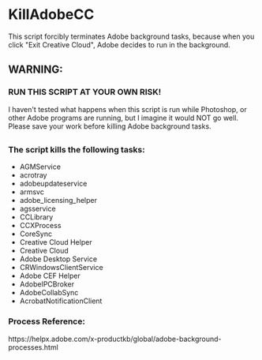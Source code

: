 # KillAdobeCC
This script forcibly terminates Adobe background tasks, because when you click "Exit Creative Cloud", Adobe decides to run in the background.

<h2>WARNING:</h2> <h3>RUN THIS SCRIPT AT YOUR OWN RISK!</h3>
I haven't tested what happens when this script is run while Photoshop, or other Adobe programs are running, but I imagine it would NOT go well. Please save your work before killing Adobe background tasks.
<h2></h2> <h3>The script kills the following tasks:</h3>
  
  - AGMService
  - acrotray
  - adobeupdateservice
  - armsvc
  - adobe_licensing_helper
  - agsservice
  - CCLibrary
  - CCXProcess
  - CoreSync
  - Creative Cloud Helper
  - Creative Cloud
  - Adobe Desktop Service
  - CRWindowsClientService
  - Adobe CEF Helper
  - AdobeIPCBroker
  - AdobeCollabSync
  - AcrobatNotificationClient
<h3>Process Reference:</h3> https://helpx.adobe.com/x-productkb/global/adobe-background-processes.html
